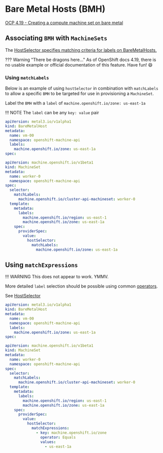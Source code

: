 # Bare Metal Hosts (BMH)

[OCP 4.19 - Creating a compute machine set on bare metal](https://docs.redhat.com/en/documentation/openshift_container_platform/4.19/html/machine_management/managing-compute-machines-with-the-machine-api#machineset-yaml-vsphere_creating-machineset-bare-metal)

## Associating `BMH` with `MachineSets`

The [HostSelector specifies matching criteria for labels on BareMetalHosts.](https://pkg.go.dev/github.com/openshift/cluster-api-provider-baremetal/pkg/apis/baremetal/v1alpha1#HostSelectorRequirement)

??? Warning "There be dragons here..."
    As of OpenShift docs 4.19, there is no usable example or official documentation of this feature. Have fun! :smile:

### Using `matchLabels`

Below is an example of using `hostSelector` in combination with `matchLabels` to allow a specific `BMH` to be targeted for use in provisioning a `MachineSet`.

Label the `BMH` with a `label` of `machine.openshift.io/zone: us-east-1a`

!!! NOTE
    The `label` can be any `key: value` pair

```yaml hl_lines="7"
apiVersion: metal3.io/v1alpha1
kind: BareMetalHost
metadata:
  name: vm-00
  namespace: openshift-machine-api
  labels:
    machine.openshift.io/zone: us-east-1a
spec:
```

```yaml hl_lines="18-20"
apiVersion: machine.openshift.io/v1beta1
kind: MachineSet
metadata:
  name: worker-0
  namespace: openshift-machine-api
spec:
  selector:
    matchLabels:
      machine.openshift.io/cluster-api-machineset: worker-0
  template:
    metadata:
      labels:
        machine.openshift.io/region: us-east-1
        machine.openshift.io/zone: us-east-1a
    spec:
      providerSpec:
        value:
          hostSelector:
            matchLabels:
              machine.openshift.io/zone: us-east-1a
```

## Using `matchExpressions`

!!! WARNING
    This does not appear to work. YMMV.

More detailed `label` selection should be possible using common [operators](https://pkg.go.dev/k8s.io/apimachinery/pkg/selection#Operator).

See [HostSelector](https://pkg.go.dev/github.com/openshift/cluster-api-provider-baremetal/pkg/apis/baremetal/v1alpha1#HostSelector)

```yaml hl_lines="7"
apiVersion: metal3.io/v1alpha1
kind: BareMetalHost
metadata:
  name: vm-00
  namespace: openshift-machine-api
  labels:
    machine.openshift.io/zone: us-east-1a
spec:
```

```yaml hl_lines="18-23"
apiVersion: machine.openshift.io/v1beta1
kind: MachineSet
metadata:
  name: worker-0
  namespace: openshift-machine-api
spec:
  selector:
    matchLabels:
      machine.openshift.io/cluster-api-machineset: worker-0
  template:
    metadata:
      labels:
        machine.openshift.io/region: us-east-1
        machine.openshift.io/zone: us-east-1a
    spec:
      providerSpec:
        value:
          hostSelector:
            matchExpressions:
              - key: machine.openshift.io/zone
                operator: Equals
                values:
                  - us-east-1a
```
